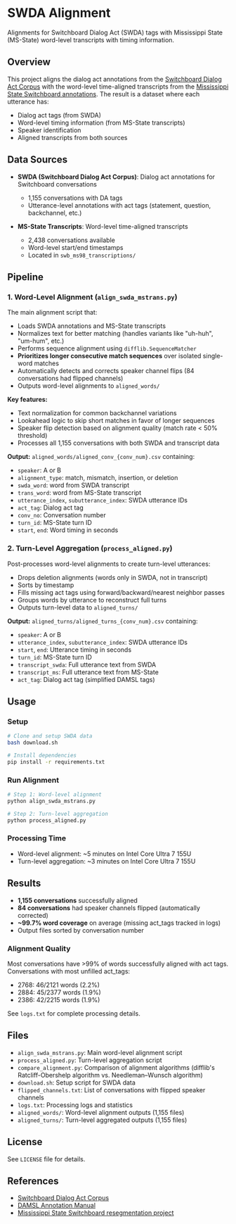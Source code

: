 # SWDA Alignment

Alignments for Switchboard Dialog Act (SWDA) tags with Mississippi State (MS-State) word-level transcripts with timing information.

## Overview

This project aligns the dialog act annotations from the [Switchboard Dialog Act Corpus](https://github.com/cgpotts/swda) with the word-level time-aligned transcripts from the [Mississippi State Switchboard annotations](https://isip.piconepress.com/projects/switchboard/). The result is a dataset where each utterance has:
- Dialog act tags (from SWDA)
- Word-level timing information (from MS-State transcripts)
- Speaker identification
- Aligned transcripts from both sources

## Data Sources

- **SWDA (Switchboard Dialog Act Corpus)**: Dialog act annotations for Switchboard conversations
  - 1,155 conversations with DA tags
  - Utterance-level annotations with act tags (statement, question, backchannel, etc.)

- **MS-State Transcripts**: Word-level time-aligned transcripts
  - 2,438 conversations available
  - Word-level start/end timestamps
  - Located in `swb_ms98_transcriptions/`

## Pipeline

### 1. Word-Level Alignment (`align_swda_mstrans.py`)

The main alignment script that:
- Loads SWDA annotations and MS-State transcripts
- Normalizes text for better matching (handles variants like "uh-huh", "um-hum", etc.)
- Performs sequence alignment using `difflib.SequenceMatcher`
- **Prioritizes longer consecutive match sequences** over isolated single-word matches
- Automatically detects and corrects speaker channel flips (84 conversations had flipped channels)
- Outputs word-level alignments to `aligned_words/`

**Key features:**
- Text normalization for common backchannel variations
- Lookahead logic to skip short matches in favor of longer sequences
- Speaker flip detection based on alignment quality (match rate < 50% threshold)
- Processes all 1,155 conversations with both SWDA and transcript data

**Output:** `aligned_words/aligned_conv_{conv_num}.csv` containing:
- `speaker`: A or B
- `alignment_type`: match, mismatch, insertion, or deletion
- `swda_word`: word from SWDA transcript
- `trans_word`: word from MS-State transcript
- `utterance_index`, `subutterance_index`: SWDA utterance IDs
- `act_tag`: Dialog act tag
- `conv_no`: Conversation number
- `turn_id`: MS-State turn ID
- `start`, `end`: Word timing in seconds

### 2. Turn-Level Aggregation (`process_aligned.py`)

Post-processes word-level alignments to create turn-level utterances:
- Drops deletion alignments (words only in SWDA, not in transcript)
- Sorts by timestamp
- Fills missing act tags using forward/backward/nearest neighbor passes
- Groups words by utterance to reconstruct full turns
- Outputs turn-level data to `aligned_turns/`

**Output:** `aligned_turns/aligned_turns_{conv_num}.csv` containing:
- `speaker`: A or B
- `utterance_index`, `subutterance_index`: SWDA utterance IDs
- `start`, `end`: Utterance timing in seconds
- `turn_id`: MS-State turn ID
- `transcript_swda`: Full utterance text from SWDA
- `transcript_ms`: Full utterance text from MS-State
- `act_tag`: Dialog act tag (simplified DAMSL tags)

## Usage

### Setup

```bash
# Clone and setup SWDA data
bash download.sh

# Install dependencies
pip install -r requirements.txt
```

### Run Alignment

```bash
# Step 1: Word-level alignment
python align_swda_mstrans.py

# Step 2: Turn-level aggregation
python process_aligned.py
```

### Processing Time

- Word-level alignment: ~5 minutes on Intel Core Ultra 7 155U
- Turn-level aggregation: ~3 minutes on Intel Core Ultra 7 155U

## Results

- **1,155 conversations** successfully aligned
- **84 conversations** had speaker channels flipped (automatically corrected)
- **~99.7% word coverage** on average (missing act_tags tracked in logs)
- Output files sorted by conversation number

### Alignment Quality

Most conversations have >99% of words successfully aligned with act tags. Conversations with most unfilled act_tags:
- 2768: 46/2121 words (2.2%)
- 2884: 45/2377 words (1.9%)
- 2386: 42/2215 words (1.9%)

See `logs.txt` for complete processing details.

## Files

- `align_swda_mstrans.py`: Main word-level alignment script
- `process_aligned.py`: Turn-level aggregation script
- `compare_alignment.py`: Comparison of alignment algorithms (difflib's Ratcliff-Obershelp algorithm vs. Needleman–Wunsch algorithm)
- `download.sh`: Setup script for SWDA data
- `flipped_channels.txt`: List of conversations with flipped speaker channels
- `logs.txt`: Processing logs and statistics
- `aligned_words/`: Word-level alignment outputs (1,155 files)
- `aligned_turns/`: Turn-level aggregated outputs (1,155 files)

## License

See `LICENSE` file for details.

## References

- [Switchboard Dialog Act Corpus](https://github.com/cgpotts/swda)
- [DAMSL Annotation Manual](https://web.stanford.edu/~jurafsky/ws97/manual.august1.html)
- [Mississippi State Switchboard resegmentation project](https://isip.piconepress.com/projects/switchboard/)

